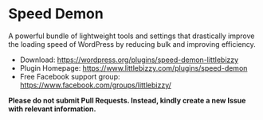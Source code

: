 # Speed Demon

A powerful bundle of lightweight tools and settings that drastically improve the loading speed of WordPress by reducing bulk and improving efficiency.

* Download: https://wordpress.org/plugins/speed-demon-littlebizzy
* Plugin Homepage: https://www.littlebizzy.com/plugins/speed-demon
* Free Facebook support group: https://www.facebook.com/groups/littlebizzy/

**Please do not submit Pull Requests. Instead, kindly create a new Issue with relevant information.**
